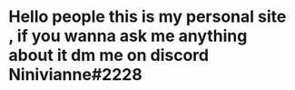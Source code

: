 # Hello people this is my personal site , if you wanna ask me anything about it dm me on discord Ninivianne#2228
